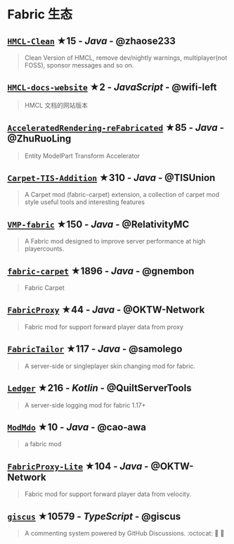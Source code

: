 # Fabric 生态

## [`HMCL-Clean`](https://github.com/zhaose233/HMCL-Clean) ★15 - _Java_ - @zhaose233
> Clean Version of HMCL, remove dev/nightly warnings, multiplayer(not FOSS), sponsor messages and so on.

## [`HMCL-docs-website`](https://github.com/wifi-left/HMCL-docs-website) ★2 - _JavaScript_ - @wifi-left
> HMCL 文档的网站版本

## [`AcceleratedRendering-reFabricated`](https://github.com/ZhuRuoLing/AcceleratedRendering-reFabricated) ★85 - _Java_ - @ZhuRuoLing
> Entity ModelPart Transform Accelerator

## [`Carpet-TIS-Addition`](https://github.com/TISUnion/Carpet-TIS-Addition) ★310 - _Java_ - @TISUnion
> A Carpet mod (fabric-carpet) extension, a collection of carpet mod style useful tools and interesting features

## [`VMP-fabric`](https://github.com/RelativityMC/VMP-fabric) ★150 - _Java_ - @RelativityMC
> A Fabric mod designed to improve server performance at high playercounts.

## [`fabric-carpet`](https://github.com/gnembon/fabric-carpet) ★1896 - _Java_ - @gnembon
> Fabric Carpet

## [`FabricProxy`](https://github.com/OKTW-Network/FabricProxy) ★44 - _Java_ - @OKTW-Network
> Fabric mod for support forward player data from proxy

## [`FabricTailor`](https://github.com/samolego/FabricTailor) ★117 - _Java_ - @samolego
> A server-side or singleplayer skin changing mod for fabric.

## [`Ledger`](https://github.com/QuiltServerTools/Ledger) ★216 - _Kotlin_ - @QuiltServerTools
>  A server-side logging mod for fabric 1.17+

## [`ModMdo`](https://github.com/cao-awa/ModMdo) ★10 - _Java_ - @cao-awa
> a fabric mod

## [`FabricProxy-Lite`](https://github.com/OKTW-Network/FabricProxy-Lite) ★104 - _Java_ - @OKTW-Network
> Fabric mod for support forward player data from velocity.

## [`giscus`](https://github.com/giscus/giscus) ★10579 - _TypeScript_ - @giscus
> A commenting system powered by GitHub Discussions. :octocat: :speech_balloon: :gem:

